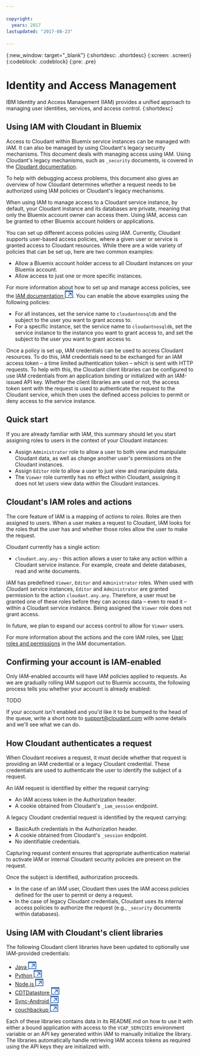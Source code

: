 ```yaml
---

copyright:
  years: 2017
lastupdated: "2017-08-23"

---
```


{:new_window: target="_blank"}
{:shortdesc: .shortdesc}
{:screen: .screen}
{:codeblock: .codeblock}
{:pre: .pre}

<!-- Acrolinx: 2017-MM-DD -->

# Identity and Access Management

IBM Identity and Access Management (IAM) provides a unified approach to managing
user identities,
services,
and access control.
{:shortdesc}


## Using IAM with Cloudant in Bluemix

Access to Cloudant within Bluemix service instances can be managed with IAM. It can also be managed by using Cloudant's legacy security mechanisms. 
This document deals with managing access using IAM. Using Cloudant's legacy mechanisms, such as `_security` documents, is covered in the
[Cloudant documentation](../api/authorization.html).

To help with debugging access problems, this document also gives an overview of how Cloudant determines whether a request needs to be authorized 
using IAM policies or Cloudant's legacy mechanisms.

When using IAM to manage access to a Cloudant service instance, by default, your Cloudant instance and its databases are private, 
meaning that only the Bluemix account owner can access them. Using IAM, access can be granted to other Bluemix account holders or 
applications.

You can set up different access policies using IAM. Currently, Cloudant supports user-based access policies, where a given user or
service is granted access to Cloudant resources. While there are a wide variety of policies that can be set up, here are two common 
examples:

- Allow a Bluemix account holder access to all Cloudant instances on your Bluemix account.
- Allow access to just one or more specific instances.

For more information about how to set up and manage access policies, see the 
[IAM documentation ![External link icon](../images/launch-glyph.svg "External link icon")](https://console.bluemix.net/docs/iam/iamusermanage.html#iamusermanage). 
You can enable the above examples using the following policies: 

- For all instances, set the service name to `cloudantnosqldb` and the subject to the user you want to grant access to.
- For a specific instance, set the service name to `cloudantnosqldb`, set the service instance to the instance you want to grant access to, and set the subject to the user you want to grant access to.

Once a policy is set up, IAM credentials can be used to access Cloudant resources. To do this, IAM credentials need to be exchanged 
for an IAM access token – a time limited authentication 
token – which is sent with HTTP requests. To help with this, the Cloudant client libraries can be configured to use IAM credentials from 
an application binding or initialized with an IAM-issued API key. Whether the client 
libraries are used or not, the access token sent with the request is used to authenticate the request to the Cloudant service, which 
then uses the defined access policies to permit or deny access to the service instance.

## Quick start  

If you are already familiar with IAM, this summary should let you start assigning roles to users in the context of your Cloudant instances:

- Assign `Administrator` role to allow a user to both view and manipulate Cloudant data, as well as change another user's permissions on the Cloudant instances.
- Assign `Editor` role to allow a user to just view and manipulate data.
- The `Viewer` role currently has no effect within Cloudant, assigning it does not let users view data within the Cloudant instances.

## Cloudant's IAM roles and actions

The core feature of IAM is a mapping of _actions_ to _roles_. Roles are then assigned to users. When a user makes a request to Cloudant, IAM looks 
for the roles that the user has and whether those roles allow the user to make the request.

Cloudant currently has a single action:

- `cloudant.any.any` - this action allows a user to take any action within a Cloudant service instance. For example, create and delete databases, read and write documents.

IAM has predefined `Viewer`, `Editor` and `Administrator` roles. When used with Cloudant service instances, `Editor` and `Administrator`
are granted permission to the action `cloudant.any.any`. Therefore, a user must be granted one of these roles before they can access data – 
even to read it – within a Cloudant service instance. Being assigned the `Viewer` role does not grant access.

In future, we plan to expand our access control to allow for `Viewer` users.

For more information about the actions and the core IAM roles, see [User roles and permissions](https://console.bluemix.net/docs/iam/users_roles.html#userroles) in the IAM documentation.

## Confirming your account is IAM-enabled

Only IAM-enabled accounts will have IAM policies applied to requests. As we are gradually rolling IAM support out to Bluemix accounts, the 
following process tells 
you whether your account is already enabled:

TODO

If your account isn't enabled and you'd like it to be bumped to the head of the queue, write a short note to <support@cloudant.com> with some 
details and we'll see what we can do.

## How Cloudant authenticates a request

When Cloudant receives a request, it must decide whether that request is providing an IAM credential or a legacy Cloudant credential. These 
credentials are used 
to authenticate the user to identify the subject of a request.

An IAM request is identified by either the request carrying:

- An IAM access token in the Authorization header.
- A cookie obtained from Cloudant's `_iam_session` endpoint.

A legacy Cloudant credential request is identified by the request carrying:

- BasicAuth credentials in the Authorization header.
- A cookie obtained from Cloudant's `_session` endpoint.
- No identifiable credentials.

Capturing request content ensures that appropriate authentication material to activate IAM or internal Cloudant security 
policies are present on the request.

Once the subject is identified, authorization proceeds.

- In the case of an IAM user, Cloudant then uses the IAM access policies defined for the user to permit or deny a request.
- In the case of legacy Cloudant credentials, Cloudant uses its internal access policies to authorize the request (e.g., `_security` documents within databases).

## Using IAM with Cloudant's client libraries

The following Cloudant client libraries have been updated to optionally use IAM-provided credentials:

- [Java ![External link icon](../images/launch-glyph.svg "External link icon")](https://github.com/cloudant/java-cloudant/)
- [Python ![External link icon](../images/launch-glyph.svg "External link icon")](https://github.com/cloudant/python-cloudant/)
- [Node.js ![External link icon](../images/launch-glyph.svg "External link icon")](https://github.com/cloudant/nodejs-cloudant/)
- [CDTDatastore ![External link icon](../images/launch-glyph.svg "External link icon")](https://github.com/cloudant/CDTDatastore/)
- [Sync-Android ![External link icon](../images/launch-glyph.svg "External link icon")](https://github.com/cloudant/sync-android/)
- [couchbackup ![External link icon](../images/launch-glyph.svg "External link icon")](https://github.com/cloudant/couchbackup/)

Each of these libraries contains data in its README.md on how to use it with either a bound application with access to the `VCAP_SERVICES` environment 
variable or an API key generated within IAM to manually initialize the library. The libraries automatically handle retrieving IAM access 
tokens as required using the API keys they are initialized with.
